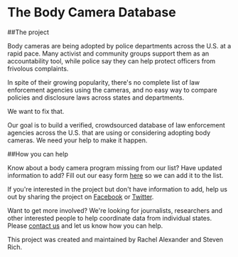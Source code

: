 # The Body Camera Database

##The project

Body cameras are being adopted by police departments across the U.S. at a rapid pace. Many activist and community groups support them as an accountability tool, while police say they can help protect officers from frivolous complaints.

In spite of their growing popularity, there's no complete list of law enforcement agencies using the cameras, and no easy way to compare policies and disclosure laws across states and departments.

We want to fix that.

Our goal is to build a verified, crowdsourced database of law enforcement agencies across the U.S. that are using or considering adopting body cameras. We need your help to make it happen.

##How you can help

Know about a body camera program missing from our list? Have updated information to add? Fill out our easy form [here](https://docs.google.com/forms/d/1ueQh9TvYsaNlumyrgYJ3iGzQQCuCyKWavhh4a2QC9nM/viewform) so we can add it to the list.

If you're interested in the project but don't have information to add, help us out by sharing the project on [Facebook](https://www.facebook.com/sharer/sharer.php?u=Check%20out%20the%20Body%20Camera%20Database.%20http%3A//bodycams.github.io/) or [Twitter](https://twitter.com/home?status=Check%20out%20the%20Body%20Camera%20Database.%20http%3A//bodycams.github.io/).

Want to get more involved? We're looking for journalists, researchers and other interested people to help coordinate data from individual states. Please [contact us](https://docs.google.com/forms/d/12Po4_AUOzvIoPlrczAQv1dOHXMNbQ5Er5SMccnj0nIk/viewform) and let us know how you can help.

This project was created and maintained by Rachel Alexander and Steven Rich.

